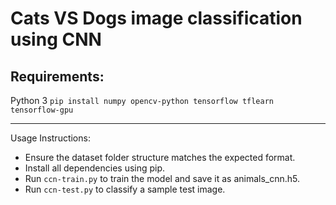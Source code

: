 # Cats VS Dogs image classification using CNN

## Requirements:

Python 3
`pip install numpy opencv-python tensorflow tflearn tensorflow-gpu`

---

Usage Instructions:

- Ensure the dataset folder structure matches the expected format.
- Install all dependencies using pip.
- Run `ccn-train.py` to train the model and save it as animals_cnn.h5.
- Run `ccn-test.py` to classify a sample test image.